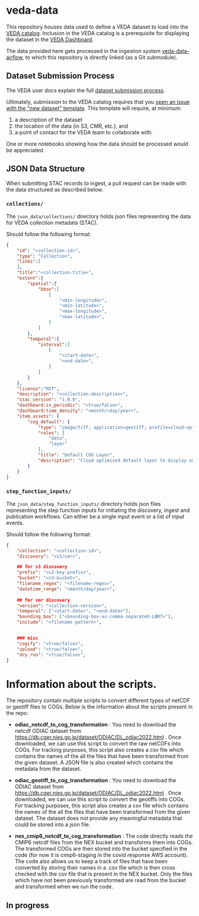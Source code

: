 # veda-data

This repository houses data used to define a VEDA dataset to load into the [VEDA catalog](https://nasa-impact.github.io/veda-docs/services/apis.html). Inclusion in the VEDA catalog is a prerequisite for displaying the dataset in the [VEDA Dashboard](https://www.earthdata.nasa.gov/dashboard/).

The data provided here gets processed in the ingestion system [veda-data-airflow](https://github.com/NASA-IMPACT/veda-data-airflow), to which this repository is directly linked (as a Git submodule).


## Dataset Submission Process

The VEDA user docs explain the full [dataset submission process](https://nasa-impact.github.io/veda-docs/contributing/dataset-ingestion/).

Ultimately, submission to the VEDA catalog requires that you [open an issue with the "new dataset" template](https://github.com/NASA-IMPACT/veda-data/issues/new?assignees=&labels=dataset&projects=&template=new-dataset.yaml&title=New+Dataset%3A+%3Cdataset+title%3E). This template will require, at minimum:

1. a description of the dataset
2. the location of the data (in S3, CMR, etc.), and 
3. a point of contact for the VEDA team to collaborate with. 

One or more notebooks showing how the data should be processed would be appreciated.


## JSON Data Structure

When submitting STAC records to ingest, a pull request can be made with the data structured as described below. 

### `collections/`

The `json_data/collections/` directory holds json files representing the data for VEDA collection metadata (STAC).

Should follow the following format:

```json
{
    "id": "<collection-id>",
    "type": "Collection",
    "links":[
    ],
    "title":"<collection-title>",
    "extent":{
        "spatial":{
            "bbox":[
                [
                    "<min-longitude>",
                    "<min-latitude>",
                    "<max-longitude>",
                    "<max-latitude>",
                ]
            ]
        },
        "temporal":{
            "interval":[
                [
                    "<start-date>",
                    "<end-date>",
                ]
            ]
        }
    },
    "license":"MIT",
    "description": "<collection-description>",
    "stac_version": "1.0.0",
    "dashboard:is_periodic": "<true/false>",
    "dashboard:time_density": "<month/>day/year>",
    "item_assets": {
        "cog_default": {
            "type": "image/tiff; application=geotiff; profile=cloud-optimized",
            "roles": [
                "data",
                "layer"
            ],
            "title": "Default COG Layer",
            "description": "Cloud optimized default layer to display on map"
        }
    }
}

```

### `step_function_inputs/`

The `json_data/step_function_inputs/` directory holds json files representing the step function inputs for initiating the discovery, ingest and publication workflows.
Can either be a single input event or a list of input events.

Should follow the following format:

```json
{
    "collection": "<collection-id>",
    "discovery": "<s3/cmr>",

    ## for s3 discovery
    "prefix": "<s3-key-prefix>",
    "bucket": "<s3-bucket>",
    "filename_regex": "<filename-regex>",
    "datetime_range": "<month/day/year>",
    
    ## for cmr discovery
    "version": "<collection-version>",
    "temporal": ["<start-date>", "<end-date>"],
    "bounding_box": ["<bounding-box-as-comma-separated-LBRT>"],
    "include": "<filename-pattern>",    


    ### misc
    "cogify": "<true/false>",
    "upload": "<true/false>",
    "dry_run": "<true/false>",
}
```

# Information about the scripts.
The repository contain multiple scripts to convert different types of netCDF or geotiff files to COGs. Below is the information about the scripts present in the repo:

* **odiac_netcdf_to_cog_transformation** : You need to download the netcdf ODIAC dataset from  https://db.cger.nies.go.jp/dataset/ODIAC/DL_odiac2022.html . Once downloaded, we can use this script to convert the raw netCDFs into COGs. For tracking purposes, this script also creates a csv file which contains the names of the all the files that have been transformed from the given dataset. A JSON file is also created which contains the metadata from the dataset.

* **odiac_geotiff_to_cog_transformation** : You need to download the ODIAC dataset from  https://db.cger.nies.go.jp/dataset/ODIAC/DL_odiac2022.html . Once downloaded, we can use this script to convert the geotiffs into COGs. For tracking purposes, this script also creates a csv file which contains the names of the all the files that have been transformed from the given dataset. The dataset does not provide any meaningful metadata that could be stored into a json file.

* **nex_cmip6_netcdf_to_cog_transformation** : The code directly reads the CMIP6 netcdf files from the NEX bucket and transforms them into COGs. The transformed COGs are then stored into the bucket specified in the code (for now it is cmip6-staging in the covid response AWS account). The code also allows us to keep a track of files that have been converted by storing their names in a .csv file which is then cross checked with the csv file that is present in the NEX bucket. Only the files which have not been previously transformed are read from the bucket and transformed when we run the code.
## In progress